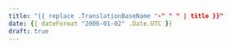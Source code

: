 ```yaml
---
title: "{{ replace .TranslationBaseName "-" " " | title }}"
date: {{ dateFormat "2006-01-02" .Date.UTC }}
draft: true
---
```

